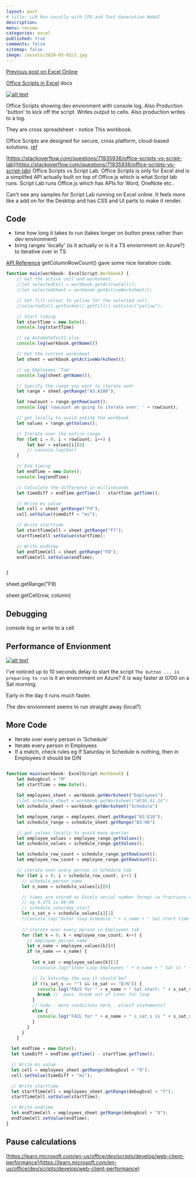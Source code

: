 ```yaml
---
layout: post
# title: LLM Run Locally with CPU and Text Generation WebUI 
description: 
menu: review
categories: excel 
published: true 
comments: false     
sitemap: false
image: /assets/2024-03-03/2.jpg
---
```


<!-- [![alt text](/assets/2024-02-01/1.jpg "email"){:width="600px"}](/assets/2024-02-02/1.jpg) -->
<!-- [![alt text](/assets/2024-03-03/2.jpg "email"){:width="800px"}](/assets/2024-03-03/2.jpg) -->
<!-- [![alt text](/assets/2024-03-03/2.jpg "email")](/assets/2024-03-03/2.jpg) -->

[Previous post on Excel Online]()

[Office Scripts in Excel](https://learn.microsoft.com/en-us/office/dev/scripts/overview/excel) docs

[![alt text](/assets/2024-03-22/2.jpg "email")](/assets/2024-03-22/2.jpg)

Office Scripts showing dev envionment with console log. Also Production 'button' to kick off the script. Writes output to cells. Also production writes to a log.

They are cross spreadsheet - notice This workbook.

Office Scripts are designed for secure, cross platform, cloud-based solutions. [ref](https://learn.microsoft.com/en-us/office/dev/scripts/resources/vba-differences?view=office-scripts)

[https://stackoverflow.com/questions/71935936/office-scripts-vs-script-lab](https://stackoverflow.com/questions/71935936/office-scripts-vs-script-lab) Office Scripts vs Script Lab. Office Scripts is only for Excel and is a simplifed API actually built on top of Office.js which is what Script lab runs. Script Lab runs Office.js which has APIs for Word, OneNote etc..

Can't see any samples for Script Lab running on Excel online. It feels more like a add on for the Desktop and has CSS and UI parts to make it render.


## Code

- time how long it takes to run (takes longer on button press rather than dev environment)
- bring ranges 'locally' (is it actually or is it a TS enviornment on Azure?) to iterative over in TS

[API Reference](https://learn.microsoft.com/en-us/javascript/api/office-scripts/excelscript/excelscript.range?view=office-scripts#excelscript-excelscript-range-getcolumncount-member(1)) getColumnRowCount() gave some nice iteration code.


```ts
function main(workbook: ExcelScript.Workbook) {
    // Get the active cell and worksheet.
    //let selectedCell = workbook.getActiveCell();
    //let selectedSheet = workbook.getActiveWorksheet();

    // Set fill colour to yellow for the selected cell.
    //selectedCell.getFormat().getFill().setColor("yellow");

    // Start timing
    let startTime = new Date();
    console.log(startTime)

    // eg AutomateTest2.xlsx
    console.log(workbook.getName())

    // Get the current worksheet
    let sheet = workbook.getActiveWorksheet();

    // eg Employees 'Tab'
    console.log(sheet.getName());

    // Specify the range you want to iterate over
    let range = sheet.getRange("A3:A100");

    let rowCount = range.getRowCount();
    console.log('rowcount am going to iterate over: ' + rowCount);

    // get locally to avoid asking the workbook
    let values = range.getValues();

    // Iterate over the entire range
    for (let i = 0; i < rowCount; i++) {
        let bar = values[i][0]
        // console.log(bar)
    }

    // End timing
    let endTime = new Date();
    console.log(endTime)

    // Calculate the difference in milliseconds
    let timeDiff = endTime.getTime() - startTime.getTime();

    // Write ms value
    let cell = sheet.getRange("F9");
    cell.setValue(timeDiff + "ms");

    // Write starttime
    let startTimeCell = sheet.getRange("F7");
    startTimeCell.setValue(startTime);

    // Write endtime
    let endTimeCell = sheet.getRange("F8");
    endTimeCell.setValue(endTime);


}
```

sheet.getRange("F9)

sheet.getCell(row, column)

## Debugging

console log or write to a cell



## Performance of Envionment

[![alt text](/assets/2024-03-22/1.jpg "email")](/assets/2024-03-22/1.jpg)

I've noticed up to 10 seconds delay to start the script `The button ... is preparing to run` is it an envornment on Azure? It is way faster at 0700 on a Sat morning.

Early in the day it runs much faster.

The dev envionment seems to run straight away (local?)


## More Code

- Iterate over every person in 'Schedule'
-  Iterate every person in Employees 
-   If a match, check rules eg If Saturday in Schedule is nothing, then in Employees it should be D/N


```ts

function main(workbook: ExcelScript.Workbook) {
    let debugbcol = "M"
    let startTime = new Date();
    
    let employees_sheet = workbook.getWorksheet("Employees")
    //let schedule_sheet = workbook.getWorksheet("WC06.01.24")
    let schedule_sheet = workbook.getWorksheet("Schedule")

    let employee_range = employees_sheet.getRange("A3:E10");
    let schedule_range = schedule_sheet.getRange("B3:H6")

    // get values locally to avoid many queries
    let employee_values = employee_range.getValues();
    let schedule_values = schedule_range.getValues();

    let schedule_row_count = schedule_range.getRowCount();
    let employee_row_count = employee_range.getRowCount();

    // iterate over every person in Schedule tab 
    for (let i = 0; i < schedule_row_count; i++) {
      // schedule_person_name
      let s_name = schedule_values[i][0]

      // times are stored as Excels serial number format ie fractions of a day
      // eg 0.375 is 09:00
      // schedule_saturday_start
      let s_sat_s = schedule_values[i][1]
      //console.log("Outer loop Schedule " + s_name + " Sat start time is " + s_sat_s)
  
      // iterate over every person in Employees tab 
      for (let k = 0; k < employee_row_count; k++) {
        // employee_person_name
        let e_name = employee_values[k][0]
        if (e_name == s_name) {
        
          let e_sat = employee_values[k][1]
          //console.log("Inner Loop Employees " + e_name + " Sat is " + e_sat)

          // Is Saturday the way it should be?
          if ((s_sat_s == "") && (e_sat == "D/N")) {
            console.log("PASS for " + e_name + " Sat start: " + s_sat_s + " - Employee Sat " + e_sat)
            break //  pass. break out of inner for loop
          } 
          // todo - more condiitons here.. elseif statements?
          else {
            console.log("FAIL for " + e_name + " s_sat_s is " + s_sat_s + " e_sat is " + e_sat)
          }
        }
      }
    }

  let endTime = new Date();
  let timeDiff = endTime.getTime() - startTime.getTime();

  // Write ms value
  let cell = employees_sheet.getRange(debugbcol + "9");
  cell.setValue(timeDiff + "ms");

  // Write starttime
  let startTimeCell = employees_sheet.getRange(debugbcol + "7");
  startTimeCell.setValue(startTime);

  // Write endtime
  let endTimeCell = employees_sheet.getRange(debugbcol + "8");
  endTimeCell.setValue(endTime);   
}

```

## Pause calculations

[https://learn.microsoft.com/en-us/office/dev/scripts/develop/web-client-performance](https://learn.microsoft.com/en-us/office/dev/scripts/develop/web-client-performance)



